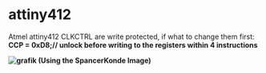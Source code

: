 # attiny412
Atmel attiny412
CLKCTRL are write protected, if what to change them first:<br/>
<b>CCP = 0xD8;<b><t>// unlock before writing to the registers within 4 instructions</t><br/>


![grafik](https://user-images.githubusercontent.com/91413908/134805540-2e6a7c3c-00de-4452-b1e7-7f5188bbbe26.png)
(Using the SpancerKonde Image)
